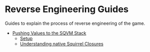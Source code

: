 # Reverse Engineering Guides

Guides to explain the process of reverse engineering of the game.

- [Pushing Values to the SQVM Stack](squirrelreversing.md)
    - [Setup](squirrelreversing.md#setup)
    - [Understanding native Squirrel Closures](squirrelreversing.md#understanding-native-squirrel-closures)
